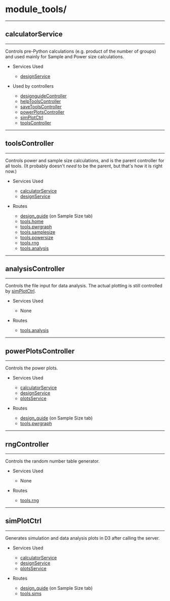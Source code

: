 # module_tools/

----------
## calculatorService
----------
Controls pre-Python calculations (e.g. product of the number of groups) and used mainly for Sample and Power size calculations.

* Services Used
    * [designService](./module_designguide#designService)
    
* Used by controllers
    * [designguideController](./module_designguide#designguideController)
    * [helpToolsController](./module_help#helpToolsController)
    * [saveToolsController](./module_save#saveToolsController)
    * [powerPlotsController](#powerPlotsController)
    * [simPlotCtrl](#simPlotCtrl)
    * [toolsController](#toolsController)
    

----------
## toolsController
----------

Controls power and sample size calculations, and is the parent controller for all tools. (It probably doesn't *need* to be the parent, but that's how it is right now.) 

* Services Used
    * [calculatorService](./#calculatorService)
    * [designService](./module_designguide#designService)
    
* Routes
    * [design_guide](../routes.js#design_guide) (on Sample Size tab)
    * [tools.home](../routes.js)
    * [tools.pwrgraph](../routes.js#tools.pwrgraph)
    * [tools.samplesize](../routes.js#tools.samplesize)
    * [tools.powersize](../routes.js#tools.powersize)
    * [tools.rng](../routes.js#tools.rng)
    * [tools.analysis](../routes.js#tools.analysis)


----------
## analysisController
----------
Controls the file input for data analysis. The actual plotting is still controlled by [simPlotCtrl](#simPlotCtrl).

* Services Used
    * None

* Routes
    * [tools.analysis](../routes.js#tools.analysis)
    
----------
## powerPlotsController
----------

Controls the power plots.

* Services Used
    * [calculatorService](./module_tools#calculatorService)
    * [designService](./module_designguide#designService)
    * [plotsService](./module_save#plotsService)

* Routes
    * [design_guide](../routes.js#design_guide) (on Sample Size tab)
    * [tools.pwrgraph](../routes.js#tools.pwrgraph)

----------
## rngController
----------

Controls the random number table generator.

* Services Used
    * None
    
* Routes
    * [tools.rng](../routes.js#tools.rng)
    
----------
## simPlotCtrl
----------

Generates simulation and data analysis plots in D3 after calling the server.
 
* Services Used
    * [calculatorService](#calculatorService)
    * [designService](./module_designguide#designService)
    * [plotsService](./module_save#plotsService)
    
* Routes
    * [design_guide](../routes.js#design_guide) (on Sample Size tab)
    * [tools.sims](../routes.js#tools.sims)
